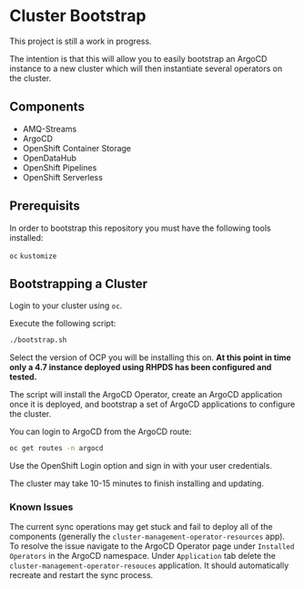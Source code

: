 # Cluster Bootstrap

This project is still a work in progress.

The intention is that this will allow you to easily bootstrap an ArgoCD instance to a new cluster which will then instantiate several operators on the cluster.

## Components

- AMQ-Streams
- ArgoCD
- OpenShift Container Storage
- OpenDataHub
- OpenShift Pipelines
- OpenShift Serverless

## Prerequisits

In order to bootstrap this repository you must have the following tools installed:

`oc`
`kustomize`

## Bootstrapping a Cluster

Login to your cluster using `oc`.

Execute the following script:

```sh
./bootstrap.sh
```

Select the version of OCP you will be installing this on.  **At this point in time only a 4.7 instance deployed using RHPDS has been configured and tested.**

The script will install the ArgoCD Operator, create an ArgoCD application once it is deployed, and bootstrap a set of ArgoCD applications to configure the cluster.

You can login to ArgoCD from the ArgoCD route:

```sh
oc get routes -n argocd
```

Use the OpenShift Login option and sign in with your user credentials.

The cluster may take 10-15 minutes to finish installing and updating.

### Known Issues

The current sync operations may get stuck and fail to deploy all of the components (generally the `cluster-management-operator-resources` app).  To resolve the issue navigate to the ArgoCD Operator page under `Installed Operators` in the ArgoCD namespace.  Under `Application` tab delete the `cluster-management-operator-resouces` application.  It should automatically recreate and restart the sync process.
